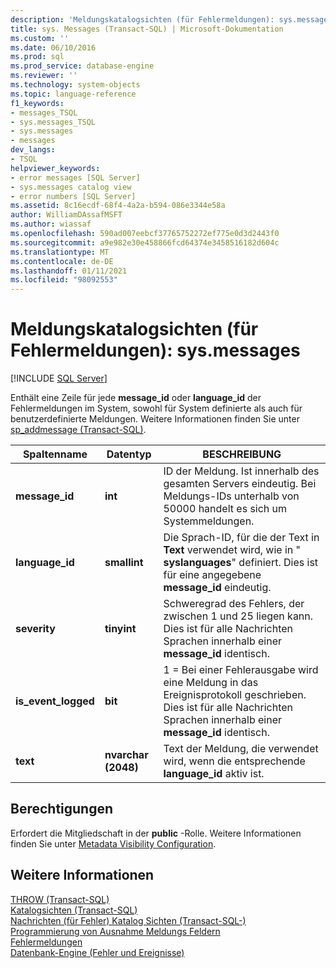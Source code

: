 ```yaml
---
description: 'Meldungskatalogsichten (für Fehlermeldungen): sys.messages'
title: sys. Messages (Transact-SQL) | Microsoft-Dokumentation
ms.custom: ''
ms.date: 06/10/2016
ms.prod: sql
ms.prod_service: database-engine
ms.reviewer: ''
ms.technology: system-objects
ms.topic: language-reference
f1_keywords:
- messages_TSQL
- sys.messages_TSQL
- sys.messages
- messages
dev_langs:
- TSQL
helpviewer_keywords:
- error messages [SQL Server]
- sys.messages catalog view
- error numbers [SQL Server]
ms.assetid: 8c16ecdf-68f4-4a2a-b594-086e3344e58a
author: WilliamDAssafMSFT
ms.author: wiassaf
ms.openlocfilehash: 590ad007eebcf37765752272ef775e0d3d2443f0
ms.sourcegitcommit: a9e982e30e458866fcd64374e3458516182d604c
ms.translationtype: MT
ms.contentlocale: de-DE
ms.lasthandoff: 01/11/2021
ms.locfileid: "98092553"
---
```

# <a name="messages-for-errors-catalog-views---sysmessages"></a>Meldungskatalogsichten (für Fehlermeldungen): sys.messages
[!INCLUDE [SQL Server](../../includes/applies-to-version/sqlserver.md)]

  Enthält eine Zeile für jede **message_id** oder **language_id** der Fehlermeldungen im System, sowohl für System definierte als auch für benutzerdefinierte Meldungen. Weitere Informationen finden Sie unter [sp_addmessage &#40;Transact-SQL&#41;](../../relational-databases/system-stored-procedures/sp-addmessage-transact-sql.md).  
   
|Spaltenname|Datentyp|BESCHREIBUNG|  
|-----------------|---------------|-----------------|  
|**message_id**|**int**|ID der Meldung. Ist innerhalb des gesamten Servers eindeutig. Bei Meldungs-IDs unterhalb von 50000 handelt es sich um Systemmeldungen.|  
|**language_id**|**smallint**|Die Sprach-ID, für die der Text in **Text** verwendet wird, wie in " **syslanguages**" definiert. Dies ist für eine angegebene **message_id** eindeutig.|  
|**severity**|**tinyint**|Schweregrad des Fehlers, der zwischen 1 und 25 liegen kann. Dies ist für alle Nachrichten Sprachen innerhalb einer **message_id** identisch.|  
|**is_event_logged**|**bit**|1 = Bei einer Fehlerausgabe wird eine Meldung in das Ereignisprotokoll geschrieben. Dies ist für alle Nachrichten Sprachen innerhalb einer **message_id** identisch.|  
|**text**|**nvarchar (2048)**|Text der Meldung, die verwendet wird, wenn die entsprechende **language_id** aktiv ist.|  
  
## <a name="permissions"></a>Berechtigungen  
 Erfordert die Mitgliedschaft in der **public** -Rolle. Weitere Informationen finden Sie unter [Metadata Visibility Configuration](../../relational-databases/security/metadata-visibility-configuration.md).  
  
## <a name="see-also"></a>Weitere Informationen  
 [THROW &#40;Transact-SQL&#41;](../../t-sql/language-elements/throw-transact-sql.md)   
 [Katalogsichten &#40;Transact-SQL&#41;](../../relational-databases/system-catalog-views/catalog-views-transact-sql.md)   
 [Nachrichten &#40;für Fehler&#41; Katalog Sichten &#40;Transact-SQL-&#41;]()   
 [Programmierung von Ausnahme Meldungs Feldern](/previous-versions/sql/sql-server-2016/ms166343(v=sql.130))   
 [Fehlermeldungen](../../relational-databases/native-client-odbc-error-messages/error-messages.md)   
 [Datenbank-Engine (Fehler und Ereignisse)](../../relational-databases/errors-events/database-engine-events-and-errors.md)  
  
